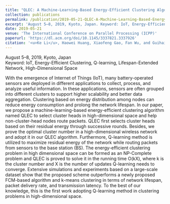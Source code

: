```yaml
---
title: "QLEC: A Machine-Learning-Based Energy-Efficient Clustering Algorithm to Prolong Network Lifespan for IoT in High-Dimensional Space"
collection: publications
permalink: /publication/2019-05-21-QLEC-A-Machine-Learning-Based-Energy-Efficient-Clustering-Algorithm-to-Prolong-Network-Lifespan-for-IoT-in-High-Dimensional-Space
excerpt: 'August 5–8, 2019, Kyoto, Japan. Keyword: IoT, Energy-Efficient Clustering, Q-learning, Lifespan-Extended Network, High-Dimensional Space'
date: 2019-05-21
venue: 'The International Conference on Parallel Processing (ICPP)'
paperurl: 'https://dl.acm.org/doi/10.1145/3337821.3337926'
citation: '<u>Ke Li</u>, Haowei Huang, Xiaofeng Gao, Fan Wu, and Guihai Chen. 2019. QLEC: A Machine-Learning-Based Energy-Efficient Clustering Algorithm to Prolong Network Lifespan for IoT in High-Dimensional Space. In <i>Proceedings of the 48th International Conference on Parallel Processing (ICPP '19)</i>. Association for Computing Machinery, New York, NY, USA, Article 105, 1–10.'
---
```

August 5–8, 2019, Kyoto, Japan  
Keyword: IoT, Energy-Efficient Clustering, Q-learning, Lifespan-Extended Network, High-Dimensional Space

With the emergence of Internet of Things (IoT), many battery-operated sensors are deployed in different applications to collect, process, and analyze useful information. In these applications, sensors are often grouped into different clusters to support higher scalability and better data aggregation. Clustering based on energy distribution among nodes can reduce energy consumption and prolong the network lifespan. In our paper, we propose a machine-learning-based energy-efficient clustering algorithm named QLEC to select cluster heads in high-dimensional space and help non-cluster-head nodes route packets. QLEC first selects cluster heads based on their residual energy through successive rounds. Besides, we prove the optimal cluster number in a high-dimensional wireless network and adopt it in our QLEC algorithm. Furthermore, Q-learning method is utilized to maximize residual energy of the network while routing packets from sensors to the base station (BS). The energy-efficient clustering problem in high dimensional space can be formed as an NP-Complete problem and QLEC is proved to solve it in the running time O(kX), where k is the cluster number and X is the number of updates Q-learning needs to converge. Extensive simulations and experiments based on a large-scale dataset show that the proposed scheme outperforms a newly proposed FCM-based algorithm and k-means clustering in terms of network lifespan, packet delivery rate, and transmission latency. To the best of our knowledge, this is the first work adopting Q-learning method in clustering problems in high-dimensional space.

<!--Improved Distributed Energy Efficient Clustering (DEEC) algorithm with energy constraints and cluster coverage ranges of sensors in 3-dimensional WSNs taken into consideration.-->
<!--Adopted Q-learning scheme to choose cluster heads for routing packets of each sensor.-->
<!--Solved the Energy-Efficient Clustering Problem (EECP), which is an NP-Complete problem in the running time O(kX), where k is the cluster number and X is the number of updates that Q-learning needs to converge.-->
<!--Conducted experiments with the algorithm and outperformed k-means clustering and an FCM-based algorithm in terms of network lifespan, packet delivery rate, and transmission latency.-->

<!--[Download paper here](https://dl.acm.org/doi/10.1145/3337821.3337926)-->

<!--Recommended citation: <u>Ke Li</u>, Haowei Huang, Xiaofeng Gao, Fan Wu and Guihai Chen. 2019. QLEC: A Machine-Learning-Based Energy-Efficient Clustering Algorithm to Prolong Network Lifespan for IoT in High-Dimensional Space. <i>The 48th International Conference on Parallel Processing (ICPP)</i>, Article No. 105, Pages 1–10.-->
